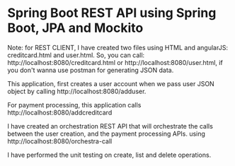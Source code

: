 # Spring Boot REST API using Spring Boot, JPA and Mockito

Note: for REST CLIENT, I have created two files using HTML and angularJS:  creditcard.html and user.html. So, you can call:
http://localhost:8080/creditcard.html or http://localhost:8080/user.html, if you don't wanna use postman for generating JSON data.

This application, first creates a user account when we pass user JSON object by calling http://localhost:8080/adduser.

For payment processing, this application calls http://localhost:8080/addcreditcard

I have created an orchestration REST API that will orchestrate the calls between the user creation, and the payment processing APIs. 
using http://localhost:8080/orchestra-call

I have performed the unit testing on create, list and delete operations. 



